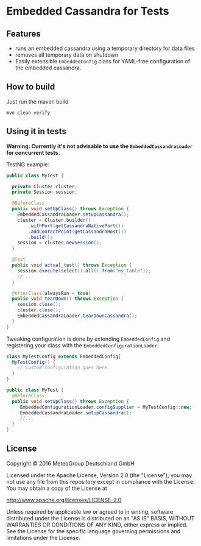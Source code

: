 Embedded Cassandra for Tests
============================

Features
--------

- runs an embedded cassandra using a temporary directory for data files
- removes all temporary data on shutdown
- Easily extensible `EmbeddedConfig` class for YAML-free configuration of the
  embedded cassandra.


How to build
------------

Just run the maven build
```
mvn clean verify
```


Using it in tests
-----------------

**Warning: Currently it's not advisable to use the `EmbeddedCassandraLoader`
for concurrent tests.**

TestNG example:

```java
public class MyTest {

  private Cluster cluster;
  private Session session;

  @BeforeClass
  public void setUpClass() throws Exception {
    EmbeddedCassandraLoader.setupCassandra();
    cluster = Cluster.builder()
        .withPort(getCassandraNativePort())
        .addContactPoint(getCassandraHost())
        .build();
    session = cluster.newSession();
  }

  @Test
  public void actual_test() throws Exception {
    session.execute(select().all().from("my_table"));
    // ...
  }

  @AfterClass(alwaysRun = true)
  public void tearDown() throws Exception {
    session.close();
    cluster.close();
    EmbeddedCassandraLoader.tearDownCassandra();
  }
}
```

Tweaking configuration is done by extending `EmbeddedConfig` and registering
your class with the `EmbeddedConfigurationLoader`:

```java
class MyTestConfig extends EmbeddedConfig{
  MyTestConfig() {
    // Custom configuration goes here.
  }
}

public class MyTest {
  @BeforeClass
  public void setUpClass() throws Exception {
     EmbeddedConfigurationLoader.configSupplier = MyTestConfig::new;
     EmbeddedCassandraLoader.setupCassandra();
     //...
  }
}
```


License
-------

Copyright © 2016 MeteoGroup Deutschland GmbH

Licensed under the Apache License, Version 2.0 (the "License"); you may not use
any file from this repository except in compliance with the License. You may
obtain a copy of the License at

  <http://www.apache.org/licenses/LICENSE-2.0>

Unless required by applicable law or agreed to in writing, software distributed
under the License is distributed on an "AS IS" BASIS, WITHOUT WARRANTIES OR
CONDITIONS OF ANY KIND, either express or implied. See the License for the
specific language governing permissions and limitations under the License.
